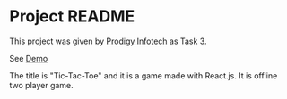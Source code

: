 # Project README

This project was given by [Prodigy Infotech](https://prodigyinfotech.dev/) as Task 3.

See [Demo](https://tictactoe-prodigyinternship.netlify.app/)

The title is "Tic-Tac-Toe" and it is a game made with React.js. It is offline two player game.

